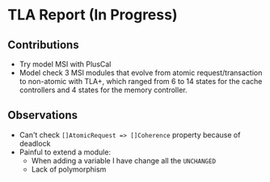 # TLA Report (In Progress)

## Contributions
- Try model MSI with PlusCal
- Model check 3 MSI modules that evolve from atomic request/transaction to non-atomic with TLA+, which ranged from 6 to 14 states for the cache controllers and 4 states for the memory controller.


## Observations
- Can't check `[]AtomicRequest => []Coherence` property because of deadlock
- Painful to extend a module:
  - When adding a variable I have change all the `UNCHANGED`
  - Lack of polymorphism

